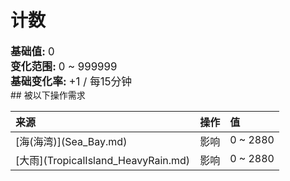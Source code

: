 # 计数  
  
<div style="font-size:1.2em"><b>基础值: </b> 0 </div>  
<div style="font-size:1.2em"><b>变化范围: </b> 0 ~ 999999 </div>  
<div style="font-size:1.2em"><b>基础变化率: </b> +1 / 每15分钟 </div>  
## 被以下操作需求  
<style>
        .table5952 th,td{
            text-align:left;
            vertical-align:top;
        }
        </style><table class="table table-bordered table5952" data-toggle="table"  ><thead style=""><tr ><th  style=""  >来源</th><th  style=""  >操作</th><th  style=""  >值</th></tr></thead><tr ><td  style=""  >[海(海湾)](Sea_Bay.md)</td><td  style=""  >影响</td><td  style=""  >0 ~ 2880</td></tr><tr ><td  style=""  >[大雨](TropicalIsland_HeavyRain.md)</td><td  style=""  >影响</td><td  style=""  >0 ~ 2880</td></tr></tbody></table>  
  


<script>document.title="计数 - 卡牌生存百科 Card Survival Wiki";</script>